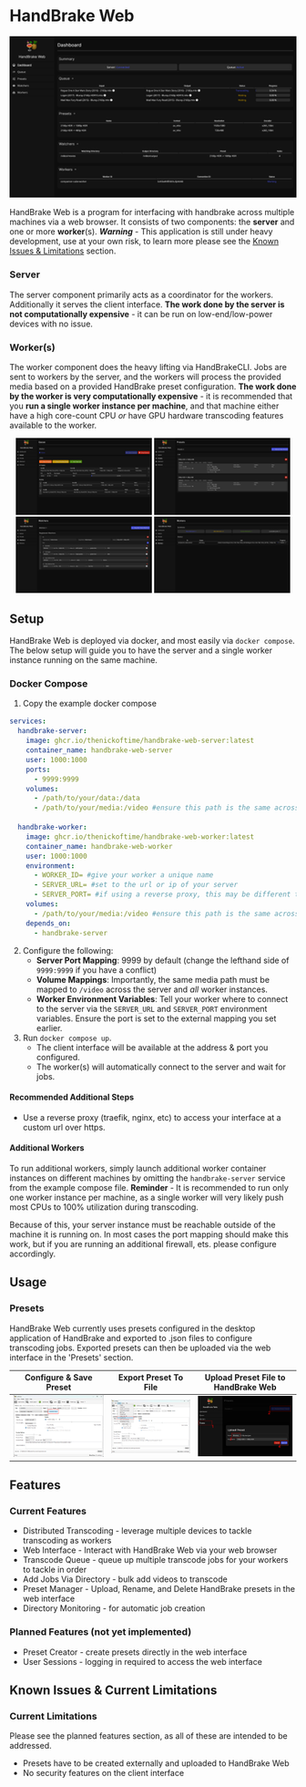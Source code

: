 # HandBrake Web

<p align='center'>
    <img src='images/screenshots/screenshot-dashboard.png' width=540>
</p>

HandBrake Web is a program for interfacing with handbrake across multiple machines via a web browser. It consists of two components: the **server** and one or more **worker**(s). **_Warning_** - This application is still under heavy development, use at your own risk, to learn more please see the [Known Issues & Limitations](#planned-features-not-yet-implemented) section.

### Server

The server component primarily acts as a coordinator for the workers. Additionally it serves the client interface. **The work done by the server is not computationally expensive** - it can be run on low-end/low-power devices with no issue.

### Worker(s)

The worker component does the heavy lifting via HandBrakeCLI. Jobs are sent to workers by the server, and the workers will process the provided media based on a provided HandBrake preset configuration. **The work done by the worker is very computationally expensive** - it is recommended that you **run a single worker instance per machine**, and that machine either have a high core-count CPU _or_ have GPU hardware transcoding features available to the worker.

<div align='center'>
	<!-- <img src='images/screenshots/screenshot-dashboard.png' width=33%> -->
	<img src='images/screenshots/screenshot-queue.png' width=47.5%>
	<img src='images/screenshots/screenshot-presets.png' width=47.5%>
	<img src='images/screenshots/screenshot-watchers.png' width=47.5%>
	<img src='images/screenshots/screenshot-workers.png' width=47.5%>
</div>

## Setup

HandBrake Web is deployed via docker, and most easily via `docker compose`. The below setup will guide you to have the server and a single worker instance running on the same machine.

### Docker Compose

1. Copy the example docker compose

```yaml
services:
  handbrake-server:
    image: ghcr.io/thenickoftime/handbrake-web-server:latest
    container_name: handbrake-web-server
    user: 1000:1000
    ports:
      - 9999:9999
    volumes:
      - /path/to/your/data:/data
      - /path/to/your/media:/video #ensure this path is the same across all containers

  handbrake-worker:
    image: ghcr.io/thenickoftime/handbrake-web-worker:latest
    container_name: handbrake-web-worker
    user: 1000:1000
    environment:
      - WORKER_ID= #give your worker a unique name
      - SERVER_URL= #set to the url or ip of your server
      - SERVER_PORT= #if using a reverse proxy, this may be different than what is set above
    volumes:
      - /path/to/your/media:/video #ensure this path is the same across all containers
    depends_on:
      - handbrake-server
```

2. Configure the following:
   - **Server Port Mapping**: 9999 by default (change the lefthand side of `9999:9999` if you have a conflict)
   - **Volume Mappings**: Importantly, the same media path must be mapped to `/video` across the server and _all_ worker instances.
   - **Worker Environment Variables**: Tell your worker where to connect to the server via the `SERVER_URL` and `SERVER_PORT` environment variables. Ensure the port is set to the external mapping you set earlier.
3. Run `docker compose up`.
   - The client interface will be available at the address & port you configured.
   - The worker(s) will automatically connect to the server and wait for jobs.

#### Recommended Additional Steps

- Use a reverse proxy (traefik, nginx, etc) to access your interface at a custom url over https.

#### Additional Workers

To run additional workers, simply launch additional worker container instances on different machines by omitting the `handbrake-server` service from the example compose file. **Reminder** - It is recommended to run only one worker instance per machine, as a single worker will very likely push most CPUs to 100% utilization during transcoding.

Because of this, your server instance must be reachable outside of the machine it is running on. In most cases the port mapping should make this work, but if you are running an additional firewall, ets. please configure accordingly.

## Usage

### Presets

HandBrake Web currently uses presets configured in the desktop application of HandBrake and
exported to .json files to configure transcoding jobs. Exported presets can then be uploaded via the web interface in the 'Presets' section.

| Configure & Save Preset                          | Export Preset To File                              | Upload Preset File to HandBrake Web                |
| ------------------------------------------------ | -------------------------------------------------- | -------------------------------------------------- |
| ![image](./images/readme/readme-preset-save.png) | ![image](./images/readme/readme-preset-export.png) | ![image](./images/readme/readme-preset-upload.png) |

## Features

### Current Features

- Distributed Transcoding - leverage multiple devices to tackle transcoding as workers
- Web Interface - Interact with HandBrake Web via your web browser
- Transcode Queue - queue up multiple transcode jobs for your workers to tackle in order
- Add Jobs Via Directory - bulk add videos to transcode
- Preset Manager - Upload, Rename, and Delete HandBrake presets in the web interface
- Directory Monitoring - for automatic job creation

### Planned Features (not yet implemented)

- Preset Creator - create presets directly in the web interface
- User Sessions - logging in required to access the web interface

## Known Issues & Current Limitations

### Current Limitations

Please see the planned features section, as all of these are intended to be addressed.

- Presets have to be created externally and uploaded to HandBrake Web
- No security features on the client interface
